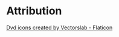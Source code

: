 # Attribution

<a href="https://www.flaticon.com/free-icons/dvd" title="dvd icons">Dvd icons created by Vectorslab - Flaticon</a>
